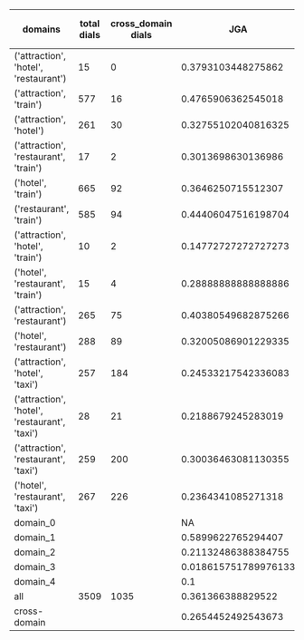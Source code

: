| domains                                       |   total dials |   cross_domain dials | JGA                  | RSA                | TA                 | CDTA                |   total turns |   cross-domain turns |
|-----------------------------------------------|---------------|----------------------|----------------------|--------------------|--------------------|---------------------|---------------|----------------------|
| ('attraction', 'hotel', 'restaurant')         |            15 |                    0 | 0.3793103448275862   | 0.7665677165677165 | 0.6637931034482759 | NA                  |           116 |                    0 |
| ('attraction', 'train')                       |           577 |                   16 | 0.4765906362545018   | 0.8331297502572557 | 0.7932773109243697 | 0.4375              |          4165 |                   16 |
| ('attraction', 'hotel')                       |           261 |                   30 | 0.32755102040816325  | 0.7594453104068515 | 0.6566326530612245 | 0.3333333333333333  |          1960 |                   30 |
| ('attraction', 'restaurant', 'train')         |            17 |                    2 | 0.3013698630136986   | 0.739936433429584  | 0.7123287671232876 | 0.0                 |           146 |                    4 |
| ('hotel', 'train')                            |           665 |                   92 | 0.3646250715512307   | 0.8195184987317189 | 0.7206639954207212 | 0.2916666666666667  |          5241 |                   96 |
| ('restaurant', 'train')                       |           585 |                   94 | 0.44406047516198704  | 0.8542841022679745 | 0.7669546436285097 | 0.17708333333333334 |          4630 |                   96 |
| ('attraction', 'hotel', 'train')              |            10 |                    2 | 0.14772727272727273  | 0.5975750941268182 | 0.6363636363636364 | 0.0                 |            88 |                    2 |
| ('hotel', 'restaurant', 'train')              |            15 |                    4 | 0.28888888888888886  | 0.7509200425464689 | 0.6518518518518519 | 0.0                 |           135 |                    4 |
| ('attraction', 'restaurant')                  |           265 |                   75 | 0.40380549682875266  | 0.7953484937750671 | 0.7140591966173362 | 0.38666666666666666 |          1892 |                   75 |
| ('hotel', 'restaurant')                       |           288 |                   89 | 0.32005086901229335  | 0.7973948034133237 | 0.6604493429419246 | 0.25773195876288657 |          2359 |                   97 |
| ('attraction', 'hotel', 'taxi')               |           257 |                  184 | 0.24533217542336083  | 0.7368968419515033 | 0.6239687364307425 | 0.2930232558139535  |          2303 |                  215 |
| ('attraction', 'hotel', 'restaurant', 'taxi') |            28 |                   21 | 0.2188679245283019   | 0.6893346369491404 | 0.5660377358490566 | 0.03333333333333333 |           265 |                   30 |
| ('attraction', 'restaurant', 'taxi')          |           259 |                  200 | 0.30036463081130355  | 0.749036745015606  | 0.6481312670920693 | 0.19101123595505617 |          2194 |                  267 |
| ('hotel', 'restaurant', 'taxi')               |           267 |                  226 | 0.2364341085271318   | 0.7674492088361422 | 0.5864341085271317 | 0.18051575931232092 |          2580 |                  349 |
| domain_0                                      |               |                      | NA                   | NA                 | NA                 | NA                  |             0 |                    0 |
| domain_1                                      |               |                      | 0.5899622765294407   | 0.8302548160831262 | 0.7239626045596195 | NA                  |         12194 |                    0 |
| domain_2                                      |               |                      | 0.21132486388384755  | 0.7917302478556231 | 0.6918330308529945 | 0.28177641653905056 |         13775 |                  653 |
| domain_3                                      |               |                      | 0.018615751789976133 | 0.678239313324825  | 0.6248210023866348 | 0.17543859649122806 |          2095 |                  627 |
| domain_4                                      |               |                      | 0.1                  | 0.8225396825396827 | 0.8                | 0.0                 |            10 |                    1 |
| all                                           |          3509 |                 1035 | 0.361366388829522    | 0.7997227975169825 | 0.7008263874047161 | 0.22950819672131148 |         28074 |                 1281 |
| cross-domain                                  |               |                      | 0.2654452492543673   | 0.7617187613203349 | 0.6212185769066894 | 0.22950819672131148 |          9388 |                 1281 |
